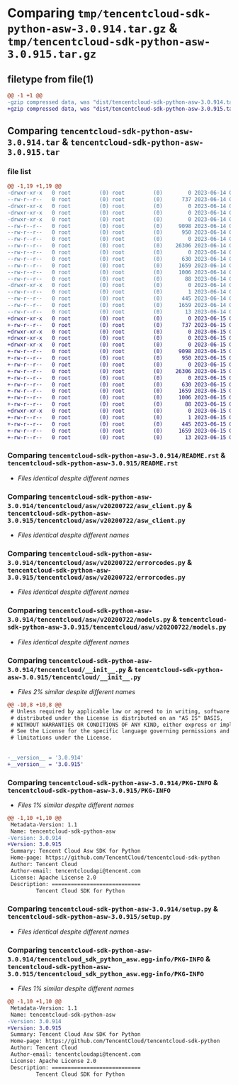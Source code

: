 # Comparing `tmp/tencentcloud-sdk-python-asw-3.0.914.tar.gz` & `tmp/tencentcloud-sdk-python-asw-3.0.915.tar.gz`

## filetype from file(1)

```diff
@@ -1 +1 @@
-gzip compressed data, was "dist/tencentcloud-sdk-python-asw-3.0.914.tar", last modified: Wed Jun 14 00:18:37 2023, max compression
+gzip compressed data, was "dist/tencentcloud-sdk-python-asw-3.0.915.tar", last modified: Thu Jun 15 00:17:55 2023, max compression
```

## Comparing `tencentcloud-sdk-python-asw-3.0.914.tar` & `tencentcloud-sdk-python-asw-3.0.915.tar`

### file list

```diff
@@ -1,19 +1,19 @@
-drwxr-xr-x   0 root         (0) root         (0)        0 2023-06-14 00:18:37.000000 tencentcloud-sdk-python-asw-3.0.914/
--rw-r--r--   0 root         (0) root         (0)      737 2023-06-14 00:18:37.000000 tencentcloud-sdk-python-asw-3.0.914/README.rst
-drwxr-xr-x   0 root         (0) root         (0)        0 2023-06-14 00:18:37.000000 tencentcloud-sdk-python-asw-3.0.914/tencentcloud/
-drwxr-xr-x   0 root         (0) root         (0)        0 2023-06-14 00:18:37.000000 tencentcloud-sdk-python-asw-3.0.914/tencentcloud/asw/
-drwxr-xr-x   0 root         (0) root         (0)        0 2023-06-14 00:18:37.000000 tencentcloud-sdk-python-asw-3.0.914/tencentcloud/asw/v20200722/
--rw-r--r--   0 root         (0) root         (0)     9098 2023-06-14 00:18:37.000000 tencentcloud-sdk-python-asw-3.0.914/tencentcloud/asw/v20200722/asw_client.py
--rw-r--r--   0 root         (0) root         (0)      950 2023-06-14 00:18:37.000000 tencentcloud-sdk-python-asw-3.0.914/tencentcloud/asw/v20200722/errorcodes.py
--rw-r--r--   0 root         (0) root         (0)        0 2023-06-14 00:18:37.000000 tencentcloud-sdk-python-asw-3.0.914/tencentcloud/asw/v20200722/__init__.py
--rw-r--r--   0 root         (0) root         (0)    26306 2023-06-14 00:18:37.000000 tencentcloud-sdk-python-asw-3.0.914/tencentcloud/asw/v20200722/models.py
--rw-r--r--   0 root         (0) root         (0)        0 2023-06-14 00:18:37.000000 tencentcloud-sdk-python-asw-3.0.914/tencentcloud/asw/__init__.py
--rw-r--r--   0 root         (0) root         (0)      630 2023-06-14 00:18:37.000000 tencentcloud-sdk-python-asw-3.0.914/tencentcloud/__init__.py
--rw-r--r--   0 root         (0) root         (0)     1659 2023-06-14 00:18:37.000000 tencentcloud-sdk-python-asw-3.0.914/PKG-INFO
--rw-r--r--   0 root         (0) root         (0)     1006 2023-06-14 00:18:37.000000 tencentcloud-sdk-python-asw-3.0.914/setup.py
--rw-r--r--   0 root         (0) root         (0)       88 2023-06-14 00:18:37.000000 tencentcloud-sdk-python-asw-3.0.914/setup.cfg
-drwxr-xr-x   0 root         (0) root         (0)        0 2023-06-14 00:18:37.000000 tencentcloud-sdk-python-asw-3.0.914/tencentcloud_sdk_python_asw.egg-info/
--rw-r--r--   0 root         (0) root         (0)        1 2023-06-14 00:18:37.000000 tencentcloud-sdk-python-asw-3.0.914/tencentcloud_sdk_python_asw.egg-info/dependency_links.txt
--rw-r--r--   0 root         (0) root         (0)      445 2023-06-14 00:18:37.000000 tencentcloud-sdk-python-asw-3.0.914/tencentcloud_sdk_python_asw.egg-info/SOURCES.txt
--rw-r--r--   0 root         (0) root         (0)     1659 2023-06-14 00:18:37.000000 tencentcloud-sdk-python-asw-3.0.914/tencentcloud_sdk_python_asw.egg-info/PKG-INFO
--rw-r--r--   0 root         (0) root         (0)       13 2023-06-14 00:18:37.000000 tencentcloud-sdk-python-asw-3.0.914/tencentcloud_sdk_python_asw.egg-info/top_level.txt
+drwxr-xr-x   0 root         (0) root         (0)        0 2023-06-15 00:17:55.000000 tencentcloud-sdk-python-asw-3.0.915/
+-rw-r--r--   0 root         (0) root         (0)      737 2023-06-15 00:17:55.000000 tencentcloud-sdk-python-asw-3.0.915/README.rst
+drwxr-xr-x   0 root         (0) root         (0)        0 2023-06-15 00:17:55.000000 tencentcloud-sdk-python-asw-3.0.915/tencentcloud/
+drwxr-xr-x   0 root         (0) root         (0)        0 2023-06-15 00:17:55.000000 tencentcloud-sdk-python-asw-3.0.915/tencentcloud/asw/
+drwxr-xr-x   0 root         (0) root         (0)        0 2023-06-15 00:17:55.000000 tencentcloud-sdk-python-asw-3.0.915/tencentcloud/asw/v20200722/
+-rw-r--r--   0 root         (0) root         (0)     9098 2023-06-15 00:17:55.000000 tencentcloud-sdk-python-asw-3.0.915/tencentcloud/asw/v20200722/asw_client.py
+-rw-r--r--   0 root         (0) root         (0)      950 2023-06-15 00:17:55.000000 tencentcloud-sdk-python-asw-3.0.915/tencentcloud/asw/v20200722/errorcodes.py
+-rw-r--r--   0 root         (0) root         (0)        0 2023-06-15 00:17:55.000000 tencentcloud-sdk-python-asw-3.0.915/tencentcloud/asw/v20200722/__init__.py
+-rw-r--r--   0 root         (0) root         (0)    26306 2023-06-15 00:17:55.000000 tencentcloud-sdk-python-asw-3.0.915/tencentcloud/asw/v20200722/models.py
+-rw-r--r--   0 root         (0) root         (0)        0 2023-06-15 00:17:55.000000 tencentcloud-sdk-python-asw-3.0.915/tencentcloud/asw/__init__.py
+-rw-r--r--   0 root         (0) root         (0)      630 2023-06-15 00:17:55.000000 tencentcloud-sdk-python-asw-3.0.915/tencentcloud/__init__.py
+-rw-r--r--   0 root         (0) root         (0)     1659 2023-06-15 00:17:55.000000 tencentcloud-sdk-python-asw-3.0.915/PKG-INFO
+-rw-r--r--   0 root         (0) root         (0)     1006 2023-06-15 00:17:55.000000 tencentcloud-sdk-python-asw-3.0.915/setup.py
+-rw-r--r--   0 root         (0) root         (0)       88 2023-06-15 00:17:55.000000 tencentcloud-sdk-python-asw-3.0.915/setup.cfg
+drwxr-xr-x   0 root         (0) root         (0)        0 2023-06-15 00:17:55.000000 tencentcloud-sdk-python-asw-3.0.915/tencentcloud_sdk_python_asw.egg-info/
+-rw-r--r--   0 root         (0) root         (0)        1 2023-06-15 00:17:55.000000 tencentcloud-sdk-python-asw-3.0.915/tencentcloud_sdk_python_asw.egg-info/dependency_links.txt
+-rw-r--r--   0 root         (0) root         (0)      445 2023-06-15 00:17:55.000000 tencentcloud-sdk-python-asw-3.0.915/tencentcloud_sdk_python_asw.egg-info/SOURCES.txt
+-rw-r--r--   0 root         (0) root         (0)     1659 2023-06-15 00:17:55.000000 tencentcloud-sdk-python-asw-3.0.915/tencentcloud_sdk_python_asw.egg-info/PKG-INFO
+-rw-r--r--   0 root         (0) root         (0)       13 2023-06-15 00:17:55.000000 tencentcloud-sdk-python-asw-3.0.915/tencentcloud_sdk_python_asw.egg-info/top_level.txt
```

### Comparing `tencentcloud-sdk-python-asw-3.0.914/README.rst` & `tencentcloud-sdk-python-asw-3.0.915/README.rst`

 * *Files identical despite different names*

### Comparing `tencentcloud-sdk-python-asw-3.0.914/tencentcloud/asw/v20200722/asw_client.py` & `tencentcloud-sdk-python-asw-3.0.915/tencentcloud/asw/v20200722/asw_client.py`

 * *Files identical despite different names*

### Comparing `tencentcloud-sdk-python-asw-3.0.914/tencentcloud/asw/v20200722/errorcodes.py` & `tencentcloud-sdk-python-asw-3.0.915/tencentcloud/asw/v20200722/errorcodes.py`

 * *Files identical despite different names*

### Comparing `tencentcloud-sdk-python-asw-3.0.914/tencentcloud/asw/v20200722/models.py` & `tencentcloud-sdk-python-asw-3.0.915/tencentcloud/asw/v20200722/models.py`

 * *Files identical despite different names*

### Comparing `tencentcloud-sdk-python-asw-3.0.914/tencentcloud/__init__.py` & `tencentcloud-sdk-python-asw-3.0.915/tencentcloud/__init__.py`

 * *Files 2% similar despite different names*

```diff
@@ -10,8 +10,8 @@
 # Unless required by applicable law or agreed to in writing, software
 # distributed under the License is distributed on an "AS IS" BASIS,
 # WITHOUT WARRANTIES OR CONDITIONS OF ANY KIND, either express or implied.
 # See the License for the specific language governing permissions and
 # limitations under the License.
 
 
-__version__ = '3.0.914'
+__version__ = '3.0.915'
```

### Comparing `tencentcloud-sdk-python-asw-3.0.914/PKG-INFO` & `tencentcloud-sdk-python-asw-3.0.915/PKG-INFO`

 * *Files 1% similar despite different names*

```diff
@@ -1,10 +1,10 @@
 Metadata-Version: 1.1
 Name: tencentcloud-sdk-python-asw
-Version: 3.0.914
+Version: 3.0.915
 Summary: Tencent Cloud Asw SDK for Python
 Home-page: https://github.com/TencentCloud/tencentcloud-sdk-python
 Author: Tencent Cloud
 Author-email: tencentcloudapi@tencent.com
 License: Apache License 2.0
 Description: ============================
         Tencent Cloud SDK for Python
```

### Comparing `tencentcloud-sdk-python-asw-3.0.914/setup.py` & `tencentcloud-sdk-python-asw-3.0.915/setup.py`

 * *Files identical despite different names*

### Comparing `tencentcloud-sdk-python-asw-3.0.914/tencentcloud_sdk_python_asw.egg-info/PKG-INFO` & `tencentcloud-sdk-python-asw-3.0.915/tencentcloud_sdk_python_asw.egg-info/PKG-INFO`

 * *Files 1% similar despite different names*

```diff
@@ -1,10 +1,10 @@
 Metadata-Version: 1.1
 Name: tencentcloud-sdk-python-asw
-Version: 3.0.914
+Version: 3.0.915
 Summary: Tencent Cloud Asw SDK for Python
 Home-page: https://github.com/TencentCloud/tencentcloud-sdk-python
 Author: Tencent Cloud
 Author-email: tencentcloudapi@tencent.com
 License: Apache License 2.0
 Description: ============================
         Tencent Cloud SDK for Python
```

